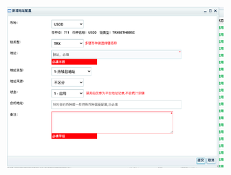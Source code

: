 ![image-20221120230602823](https://raw.githubusercontent.com/mark-public/images/main/2022/202211202306989.png)